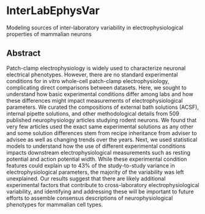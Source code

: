 # InterLabEphysVar
Modeling sources of inter-laboratory variability in electrophysiological properties of mammalian neurons

## Abstract

Patch-clamp electrophysiology is widely used to characterize neuronal electrical phenotypes. However, there are no standard experimental conditions for in vitro whole-cell patch-clamp electrophysiology, complicating direct comparisons between datasets. Here, we sought to understand how basic experimental conditions differ among labs and how these differences might impact measurements of electrophysiological parameters. We curated the compositions of external bath solutions (ACSF), internal pipette solutions, and other methodological details from 509 published neurophysiology articles studying rodent neurons. We found that very few articles used the exact same experimental solutions as any other and some solution differences stem from recipe inheritance from adviser to advisee as well as changing trends over the years. Next, we used statistical models to understand how the use of different experimental conditions impacts downstream electrophysiological measurements such as resting potential and action potential width. While these experimental condition features could explain up to 43% of the study-to-study variance in electrophysiological parameters, the majority of the variability was left unexplained. Our results suggest that there are likely additional experimental factors that contribute to cross-laboratory electrophysiological variability, and identifying and addressing these will be important to future efforts to assemble consensus descriptions of neurophysiological phenotypes for mammalian cell types.


